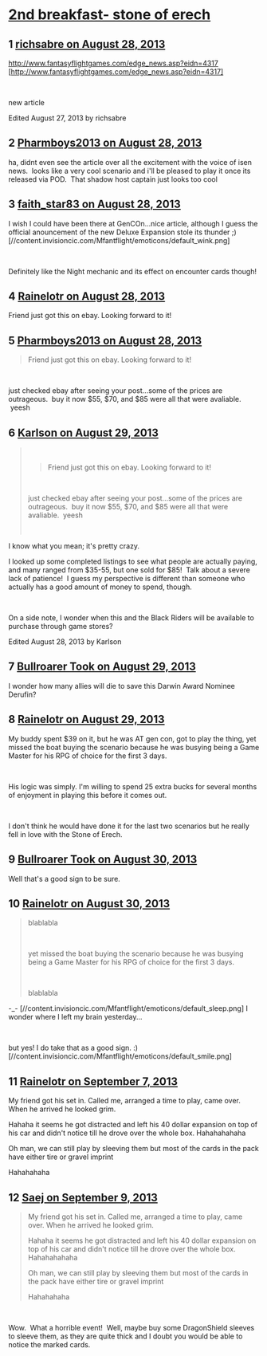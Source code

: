 # [2nd breakfast- stone of erech](https://community.fantasyflightgames.com/topic/89354-2nd-breakfast-stone-of-erech/)

## 1 [richsabre on August 28, 2013](https://community.fantasyflightgames.com/topic/89354-2nd-breakfast-stone-of-erech/?do=findComment&comment=851787)

http://www.fantasyflightgames.com/edge_news.asp?eidn=4317 [http://www.fantasyflightgames.com/edge_news.asp?eidn=4317]

 

new article

Edited August 27, 2013 by richsabre

## 2 [Pharmboys2013 on August 28, 2013](https://community.fantasyflightgames.com/topic/89354-2nd-breakfast-stone-of-erech/?do=findComment&comment=851884)

ha, didnt even see the article over all the excitement with the voice of isen news.  looks like a very cool scenario and i'll be pleased to play it once its released via POD.  That shadow host captain just looks too cool

## 3 [faith_star83 on August 28, 2013](https://community.fantasyflightgames.com/topic/89354-2nd-breakfast-stone-of-erech/?do=findComment&comment=852331)

I wish I could have been there at GenCOn...nice article, although I guess the official anouncement of the new Deluxe Expansion stole its thunder ;) [//content.invisioncic.com/Mfantflight/emoticons/default_wink.png]

 

Definitely like the Night mechanic and its effect on encounter cards though!

## 4 [Rainelotr on August 28, 2013](https://community.fantasyflightgames.com/topic/89354-2nd-breakfast-stone-of-erech/?do=findComment&comment=852603)

Friend just got this on ebay. Looking forward to it!

## 5 [Pharmboys2013 on August 28, 2013](https://community.fantasyflightgames.com/topic/89354-2nd-breakfast-stone-of-erech/?do=findComment&comment=852689)

> Friend just got this on ebay. Looking forward to it!

 

just checked ebay after seeing your post...some of the prices are outrageous.  buy it now $55, $70, and $85 were all that were avaliable.  yeesh

## 6 [Karlson on August 29, 2013](https://community.fantasyflightgames.com/topic/89354-2nd-breakfast-stone-of-erech/?do=findComment&comment=852748)

>  
> 
> > Friend just got this on ebay. Looking forward to it!
> 
>  
> 
> just checked ebay after seeing your post...some of the prices are outrageous.  buy it now $55, $70, and $85 were all that were avaliable.  yeesh
> 
>  

I know what you mean; it's pretty crazy.  

I looked up some completed listings to see what people are actually paying, and many ranged from $35-55, but one sold for $85!  Talk about a severe lack of patience!  I guess my perspective is different than someone who actually has a good amount of money to spend, though.

 

On a side note, I wonder when this and the Black Riders will be available to purchase through game stores?

Edited August 28, 2013 by Karlson

## 7 [Bullroarer Took on August 29, 2013](https://community.fantasyflightgames.com/topic/89354-2nd-breakfast-stone-of-erech/?do=findComment&comment=853528)

I wonder how many allies will die to save this Darwin Award Nominee Derufin?

## 8 [Rainelotr on August 29, 2013](https://community.fantasyflightgames.com/topic/89354-2nd-breakfast-stone-of-erech/?do=findComment&comment=853627)

My buddy spent $39 on it, but he was AT gen con, got to play the thing, yet missed the boat buying the scenario because he was busying being a Game Master for his RPG of choice for the first 3 days. 

 

His logic was simply. I'm willing to spend 25 extra bucks for several months of enjoyment in playing this before it comes out.

 

I don't think he would have done it for the last two scenarios but he really fell in love with the Stone of Erech. 

## 9 [Bullroarer Took on August 30, 2013](https://community.fantasyflightgames.com/topic/89354-2nd-breakfast-stone-of-erech/?do=findComment&comment=853705)

Well that's a good sign to be sure.

## 10 [Rainelotr on August 30, 2013](https://community.fantasyflightgames.com/topic/89354-2nd-breakfast-stone-of-erech/?do=findComment&comment=854212)

> blablabla
> 
>  
> 
> yet missed the boat buying the scenario because he was busying being a Game Master for his RPG of choice for the first 3 days. 
> 
>  
> 
> blablabla

-_- [//content.invisioncic.com/Mfantflight/emoticons/default_sleep.png] I wonder where I left my brain yesterday...

 

but yes! I do take that as a good sign. :) [//content.invisioncic.com/Mfantflight/emoticons/default_smile.png]

## 11 [Rainelotr on September 7, 2013](https://community.fantasyflightgames.com/topic/89354-2nd-breakfast-stone-of-erech/?do=findComment&comment=860360)

My friend got his set in. Called me, arranged a time to play, came over. When he arrived he looked grim.

Hahaha it seems he got distracted and left his 40 dollar expansion on top of his car and didn't notice till he drove over the whole box. Hahahahahaha

Oh man, we can still play by sleeving them but most of the cards in the pack have either tire or gravel imprint

Hahahahaha

## 12 [Saej on September 9, 2013](https://community.fantasyflightgames.com/topic/89354-2nd-breakfast-stone-of-erech/?do=findComment&comment=861039)

> My friend got his set in. Called me, arranged a time to play, came over. When he arrived he looked grim.
> 
> Hahaha it seems he got distracted and left his 40 dollar expansion on top of his car and didn't notice till he drove over the whole box. Hahahahahaha
> 
> Oh man, we can still play by sleeving them but most of the cards in the pack have either tire or gravel imprint
> 
> Hahahahaha

 

Wow.  What a horrible event!  Well, maybe buy some DragonShield sleeves to sleeve them, as they are quite thick and I doubt you would be able to notice the marked cards.

